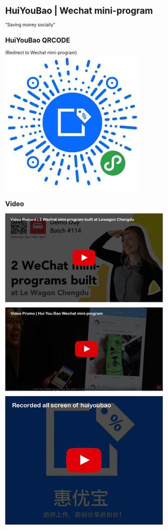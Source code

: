 # HuiYouBao | Wechat mini-program
"Saving money socially"

## HuiYouBao QRCODE
(Redirect to Wechat mini-program)
![](https://github.com/pitipon/Images/blob/master/huiyoubao/WechatIMG7.jpeg)


## Video
[![lewagon wechat miniprogram](https://github.com/pitipon/Images/blob/master/huiyoubao/lewagon-mp.jpg)](https://www.youtube.com/watch?v=T8ron5iwm6Q)

[![lewagon wechat miniprogram](https://github.com/pitipon/Images/blob/master/huiyoubao/promo-huiyoubao.jpg)](https://www.youtube.com/watch?v=FtDcsfJMzpw)

[![lewagon wechat miniprogram](https://github.com/pitipon/Images/blob/master/huiyoubao/recordhuiyoubao.jpg)](https://www.youtube.com/watch?v=43UTnzS4a6w)
